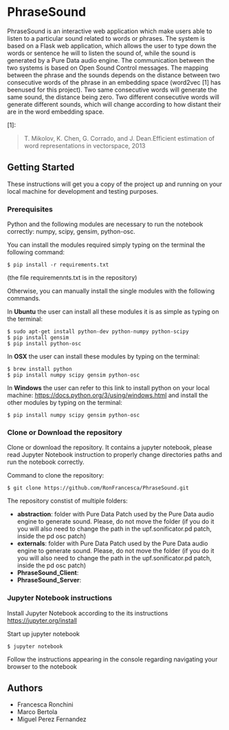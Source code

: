 # PhraseSound

PhraseSound is an interactive web application which make users able to listen to a particular sound related to words or phrases. The system is based on a Flask web application, which allows the user to type down the words or sentence he will to listen the sound of, while the sound is generated  by a Pure Data audio engine. The  communication between the two systems is based on Open Sound Control messages. The mapping between the phrase and the sounds depends on the distance between two consecutive words of the phrase in an embedding space (word2vec [1] has beenused  for  this  project). Two same consecutive  words  will generate the same sound, the distance being zero. Two different consecutive words will generate different  sounds, which will change according to how distant their are in the word embedding space. 

[1]:
> T. Mikolov, K. Chen, G. Corrado, and J. Dean.Efficient estimation of word representations in vectorspace, 2013

## Getting Started

These instructions will get you a copy of the project up and running on your local machine for development and testing purposes. 

### Prerequisites

Python and the following modules are necessary to run the notebook correctly: numpy, scipy, gensim, python-osc. 

You can install the modules required simply typing on the terminal the following command: 

```
$ pip install -r requirements.txt
```
(the file requiremennts.txt is in the repository)

Otherwise, you can manually install the single modules with the following commands.  

In **Ubuntu** the user can install all these modules it is as simple as typing on the terminal:
```
$ sudo apt-get install python-dev python-numpy python-scipy 
$ pip install gensim
$ pip install python-osc
```

In **OSX** the user can install these modules by typing on the terminal:

```
$ brew install python
$ pip install numpy scipy gensim python-osc
````

In **Windows** the user can refer to this link to install python on your local machine: https://docs.python.org/3/using/windows.html and install the other modules by typing on the terminal: 

```
$ pip install numpy scipy gensim python-osc
```

### Clone or Download the repository 

Clone or download the repository. 
It contains a jupyter notebook, please read Jupyter Notebook instruction to properly change directories paths and run the notebook correctly.

Command to clone the repository:
```
$ git clone https://github.com/RonFrancesca/PhraseSound.git
```

The repository constist of multiple folders: 
- **abstraction**: folder with Pure Data Patch used by the Pure Data audio engine to generate sound. Please, do not move the folder (if you do it you will also need to change the path in the upf.sonificator.pd patch, inside the pd osc patch)
- **externals**: folder with Pure Data Patch used by the Pure Data audio engine to generate sound. Please, do not move the folder (if you do it you will also need to change the path in the upf.sonificator.pd patch, inside the pd osc patch)
- **PhraseSound_Client**: 
- **PhraseSound_Server**: 


### Jupyter Notebook instructions
Install Jupyter Notebook according to the its instructions https://jupyter.org/install

Start up jupyter notebook

```
$ jupyter notebook
```

Follow the instructions appearing in the console regarding navigating your browser to the notebook


## Authors 
- Francesca Ronchini
- Marco Bertola 
- Miguel Perez Fernandez


